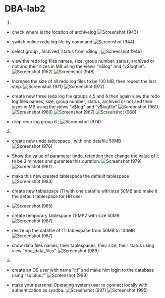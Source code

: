 # DBA-lab2
1)

- check where is the location of archivelog
![Screenshot (943)](https://user-images.githubusercontent.com/93229250/231610858-a80a37e6-0607-44e0-a1d3-65886f3a6f64.png)

- switch online redo log file by command
![Screenshot (944)](https://user-images.githubusercontent.com/93229250/231610972-3835dea5-e78a-4d91-bece-6d8a13462fad.png)

- select group , archived, status from v$log ;
![Screenshot (946)](https://user-images.githubusercontent.com/93229250/231611134-561d8dc2-a513-413a-8bc7-d28c0e91343c.png)

- view the redo log files names, size, group number, status, archived or not and their sizes in MB using the views "v$log" and "v$logfile".
![Screenshot (952)](https://user-images.githubusercontent.com/93229250/231612764-70b67d55-3653-4139-ad8c-d0421af26ca4.png)
![Screenshot (948)](https://user-images.githubusercontent.com/93229250/231612374-a6fd88da-9e00-4dba-81be-f7c451b1ad66.png)

- Increase the size of all redo log files to be 100 MB, then repeat the last step.
![Screenshot (971)](https://user-images.githubusercontent.com/93229250/231619461-af03dd92-83e4-47b2-b135-dabe221b14a7.png)
![Screenshot (972)](https://user-images.githubusercontent.com/93229250/231619584-89bb6853-3bd2-4ef6-a3fd-607ac330fd92.png)


- create new three redo log file groups 4,5 and 6 then again view the redo log files names, size, group number, status, archived or not and their sizes in MB using the views "v$log" and "v$logfile"
![Screenshot (961)](https://user-images.githubusercontent.com/93229250/231617541-5941ffd0-3c7d-4b8f-8992-e50dce4857ec.png)
![Screenshot (969)](https://user-images.githubusercontent.com/93229250/231619260-f369deac-e6dc-43d5-ac35-086d7b459348.png)
![Screenshot (967)](https://user-images.githubusercontent.com/93229250/231619283-781961ca-9c24-4271-840e-b5e5ebe3a162.png)
![Screenshot (968)](https://user-images.githubusercontent.com/93229250/231619302-ad6bf3e9-0d6a-4a00-9403-b257209333bb.png)


- drop redo log group 6 ; 
![Screenshot (974)](https://user-images.githubusercontent.com/93229250/231620030-ec88cc40-aebb-4b8e-95b0-7a5b69af857b.png)


2)

- create new undo tablespace , with one datafile 50MB
![Screenshot (976)](https://user-images.githubusercontent.com/93229250/231620320-15309f84-3d1d-43f4-b3a0-270fc462a2cd.png)

- Show the value of parameter undo_retention then change the value of it to be 3 minutes and gurantee this duration.
![Screenshot (979)](https://user-images.githubusercontent.com/93229250/231621712-c25ab4be-c37a-4abb-abba-b126135500cc.png)
![Screenshot (981)](https://user-images.githubusercontent.com/93229250/231621891-67778e48-8e58-4bd6-b763-982270a94a04.png)

- make this new created tablespace the default tablespace
![Screenshot (983)](https://user-images.githubusercontent.com/93229250/231628232-a3696a9e-fd64-44bf-b939-84fb424679d3.png)

- create new tablespace ITI with one datafile with size 50MB and make it the default tablespace for HR user
- ![Screenshot (985)](https://user-images.githubusercontent.com/93229250/231631265-9d93fe7f-4b07-48b3-b62e-74841d57eef7.png)

- create temporary tablespace TEMP2 with size 50MB
![Screenshot (987)](https://user-images.githubusercontent.com/93229250/231632644-bce713ca-9013-4a4a-ab93-7ec6b7096b86.png)

- resize up the datafile of ITI tablespace from 50MB to 100MB
![Screenshot (987)](https://user-images.githubusercontent.com/93229250/231632672-9526c5d2-2977-470c-93e1-97343ae4634e.png)

- show data files names, thier tablespaces, their size, their status using view "dba_data_files".
![Screenshot (989)](https://user-images.githubusercontent.com/93229250/231632689-d4c6ea9d-0ec8-4855-bc74-3b303f401249.png)



3)

- create an OS user with name "iti" and make him login to the database using "sqlplus /"
![Screenshot (993)](https://user-images.githubusercontent.com/93229250/231642899-459f0969-ea94-43c3-909b-5258a23a4973.png)

- make your personal Operating system user to connect locally with authentication as sysdba.
![Screenshot (997)](https://user-images.githubusercontent.com/93229250/231654691-0040e02d-1c64-41d6-be96-bcf105bd8a1f.png)
![Screenshot (995)](https://user-images.githubusercontent.com/93229250/231654570-4fda8cbb-a85d-4835-b717-7aaac22fbf5e.png)
